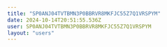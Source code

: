 ```yaml
---
title: "SP0ANJ04TVTBMN3P0BBRVR8MKFJC55Z7Q1VRSPYM"
date: 2024-10-14T20:51:55.536Z
user: SP0ANJ04TVTBMN3P0BBRVR8MKFJC55Z7Q1VRSPYM
layout: "users"
---
```

    
